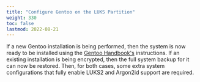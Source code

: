 ```yaml
---
title: "Configure Gentoo on the LUKS Partition"
weight: 330
toc: false
lastmod: 2022-08-21
---
```


If a new Gentoo installation is being performed, then the system is now ready
to be installed using the [Gentoo Handbook's][gentoo-handbook] instructions.
If an existing installation is being encrypted, then the full system backup for
it can now be restored.  Then, for both cases, some extra system configurations
that fully enable LUKS2 and Argon2id support are required.

[gentoo-handbook]: https://wiki.gentoo.org/wiki/Handbook:Main_Page
